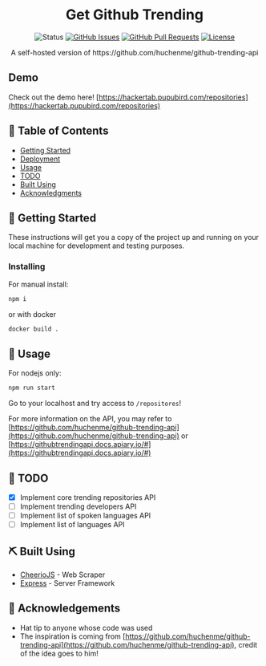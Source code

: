 <div align="center">

# Get Github Trending

</div>

<div align="center">

![Status](https://img.shields.io/badge/status-active-success.svg)
[![GitHub Issues](https://img.shields.io/github/issues/pupubird/get-github-trending.svg)](https://github.com/pupubird/get-github-trending/issues)
[![GitHub Pull Requests](https://img.shields.io/github/issues-pr/pupubird/get-github-trending.svg)](https://github.com/pupubird/get-github-trending/pulls)
[![License](https://img.shields.io/badge/license-MIT-blue.svg)](/LICENSE)

</div>

<p align="center"> A self-hosted version of https://github.com/huchenme/github-trending-api
    <br> 
</p>

## Demo

Check out the demo here! [https://hackertab.pupubird.com/repositories](https://hackertab.pupubird.com/repositories)

## 📝 Table of Contents

- [Getting Started](#getting_started)
- [Deployment](#deployment)
- [Usage](#usage)
- [TODO](#todo)
- [Built Using](#built_using)
- [Acknowledgments](#acknowledgement)

## 🏁 Getting Started <a name = "getting_started"></a>

These instructions will get you a copy of the project up and running on your local machine for development and testing purposes.

### Installing

For manual install:

```bash
npm i
```

or with docker

```bash
docker build .
```

## 🎈 Usage <a name="usage"></a>

For nodejs only:

```bash
npm run start
```

Go to your localhost and try access to `/repositores`!

For more information on the API, you may refer to [https://github.com/huchenme/github-trending-api](https://github.com/huchenme/github-trending-api) or [https://githubtrendingapi.docs.apiary.io/#](https://githubtrendingapi.docs.apiary.io/#)

## 📃 TODO <a name = "todo"></a>

- [x] Implement core trending repositories API
- [ ] Implement trending developers API
- [ ] Implement list of spoken languages API
- [ ] Implement list of languages API

## ⛏️ Built Using <a name = "built_using"></a>

- [CheerioJS](https://cheerio.js.org/) - Web Scraper
- [Express](https://expressjs.com/) - Server Framework

## 🎉 Acknowledgements <a name = "acknowledgement"></a>

- Hat tip to anyone whose code was used
- The inspiration is coming from [https://github.com/huchenme/github-trending-api](https://github.com/huchenme/github-trending-api), credit of the idea goes to him!
